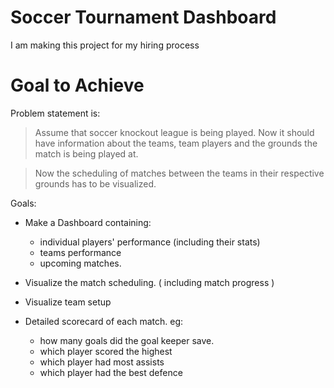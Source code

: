 # Soccer Tournament Dashboard
I am making this project for my hiring process

# Goal to Achieve
Problem statement is:
> Assume that soccer knockout league is being played. Now it should have information about the teams, team players and the grounds the match is being played at. 

> Now the scheduling of matches between the teams in their respective grounds has to be visualized.

Goals:

- Make a Dashboard containing:
    - individual players' performance (including their stats)
    - teams performance 
    - upcoming matches.

- Visualize the match scheduling. ( including match progress )
- Visualize team setup
- Detailed scorecard of each match. 
	eg: 
	-	how many goals did the goal keeper save.
	-	which player scored the highest
	-	which player had most assists
	-	which player had the best defence

	